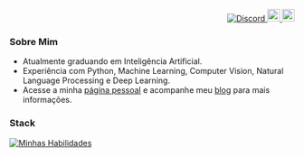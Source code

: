 <p align="right">
    <a href="https://www.youtube.com/channel/UCbTwtucRlQ61lKl_eLW1Z0g" title="Discord">
        <img src="https://raw.githubusercontent.com/CLorant/readme-social-icons/large/colored/discord,svg" alt="Discord">
    </a>
    <a href="https://www.linkedin.com/in/lucasdiasnoronha?utm_source=share&utm_campaign=share_via&utm_content=profile&utm_medium=android_app" title="LinkedIn">
        <img src="https://skillicons.dev/icons?i=linkedin" alt="LinkedIn" width="22" height="22">
    </a>
    <a href="https://twitter.com/lucas_dias_n" title="Twitter">
        <img src="https://static.designboom.com/wp-content/uploads/2023/07/twitter-logo-change-x-elon-musk-designboom-01.jpg" alt="Twitter" width="22" height="22">
    </a>
</p>

### Sobre Mim
- Atualmente graduando em Inteligência Artificial.
- Experiência com Python, Machine Learning, Computer Vision, Natural Language Processing e Deep Learning.
- Acesse a minha [página pessoal](https://lucasdnoronha.github.io/site-pessoal/) e acompanhe meu [blog](https://medium.com/@lucasdiasnoronha1) para mais informações.

### Stack
[![Minhas Habilidades](https://skillicons.dev/icons?i=azure,aws,docker,git,githubactions,jenkins,py,vim,anaconda,bash,linux,opencv,pytorch,sklearn,tensorflow)](https://skillicons.dev)
